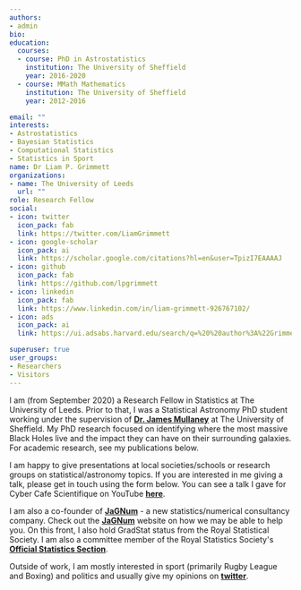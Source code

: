 ```yaml
---
authors:
- admin
bio: 
education:
  courses:
  - course: PhD in Astrostatistics
    institution: The University of Sheffield
    year: 2016-2020
  - course: MMath Mathematics
    institution: The University of Sheffield
    year: 2012-2016

email: ""
interests:
- Astrostatistics
- Bayesian Statistics
- Computational Statistics
- Statistics in Sport 
name: Dr Liam P. Grimmett
organizations:
- name: The University of Leeds
  url: ""
role: Research Fellow
social:
- icon: twitter
  icon_pack: fab
  link: https://twitter.com/LiamGrimmett
- icon: google-scholar
  icon_pack: ai
  link: https://scholar.google.com/citations?hl=en&user=TpizI7EAAAAJ
- icon: github
  icon_pack: fab
  link: https://github.com/lpgrimmett
- icon: linkedin
  icon_pack: fab
  link: https://www.linkedin.com/in/liam-grimmett-926767102/
- icon: ads
  icon_pack: ai
  link: https://ui.adsabs.harvard.edu/search/q=%20%20author%3A%22Grimmett%2C%20L.P.%22&sort=date%20desc%2C%20bibcode%20desc&p_=0

superuser: true
user_groups:
- Researchers
- Visitors
---
```


I am (from September 2020) a Research Fellow in Statistics at The University of Leeds. 
Prior to that, I was a Statistical Astronomy PhD student working under the supervision of [**Dr. James Mullaney**](https://jamesmullaney.staff.shef.ac.uk/) at The University of Sheffield. My PhD research focused on identifying where the most massive Black Holes live and the impact they can have on their surrounding galaxies. For academic research, see my publications below.

I am happy to give presentations at local societies/schools or research groups on statistical/astronomy topics. If you are interested in me giving a talk, please get in touch using the form below. You can see a talk I gave for Cyber Cafe Scientifique on YouTube [**here**](https://www.youtube.com/watch?v=O_p44fiVcos).

I am also a co-founder of [**JaGNum**](https://www.jagnum.uk/) - a new statistics/numerical consultancy company. Check out the [**JaGNum**](https://www.jagnum.uk/) website on how we may be able to help you. On this front, I also hold GradStat status from the Royal Statistical Society. I am also a committee member of the Royal Statistics Society's [**Official Statistics Section**](https://rss.org.uk/membership/rss-groups-and-committees/sections/official-statistics/). 

Outside of work, I am mostly interested in sport (primarily Rugby League and Boxing) and politics and usually give my opinions on [**twitter**](https://twitter.com/LiamGrimmett). 




